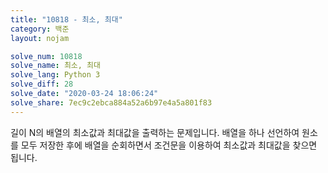 ```yaml
---
title: "10818 - 최소, 최대"
category: 백준
layout: nojam

solve_num: 10818
solve_name: 최소, 최대
solve_lang: Python 3
solve_diff: 28
solve_date: "2020-03-24 18:06:24"
solve_share: 7ec9c2ebca884a52a6b97e4a5a801f83
---
```


길이 N의 배열의 최소값과 최대값을 출력하는 문제입니다. 배열을 하나 선언하여 원소를 모두 저장한 후에 배열을 순회하면서 조건문을 이용하여 최소값과 최대값을 찾으면 됩니다.
